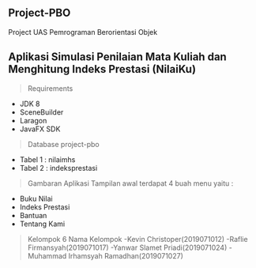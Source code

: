 ## Project-PBO
Project UAS Pemrograman Berorientasi Objek 

## Aplikasi Simulasi Penilaian Mata Kuliah dan Menghitung Indeks Prestasi (NilaiKu)

> Requirements
- JDK 8
- SceneBuilder
- Laragon
- JavaFX SDK

> Database project-pbo
- Tabel 1 : nilaimhs
- Tabel 2 : indeksprestasi

> Gambaran Aplikasi
Tampilan awal terdapat 4 buah menu yaitu :
- Buku Nilai
- Indeks Prestasi
- Bantuan
- Tentang Kami

> Kelompok 6
> Nama Kelompok
-Kevin Christoper(2019071012)
-Raflie Firmansyah(2019071017)
-Yanwar Slamet Priadi(2019071024)
-Muhammad Irhamsyah Ramadhan(2019071027)

